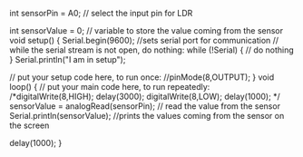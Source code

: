 int sensorPin = A0; // select the input pin for LDR

int sensorValue = 0; // variable to store the value coming from the sensor
void setup() {
  Serial.begin(9600); //sets serial port for communication
   // while the serial stream is not open, do nothing:
while (!Serial)
{
    // do nothing
}
Serial.println("I am in setup");
    
  // put your setup code here, to run once:
//pinMode(8,OUTPUT);
}
void loop() {
  // put your main code here, to run repeatedly:
/*digitalWrite(8,HIGH);
delay(3000);
digitalWrite(8,LOW);
delay(1000);
*/
sensorValue = analogRead(sensorPin); // read the value from the sensor
Serial.println(sensorValue); //prints the values coming from the sensor on the screen

delay(1000);
}
